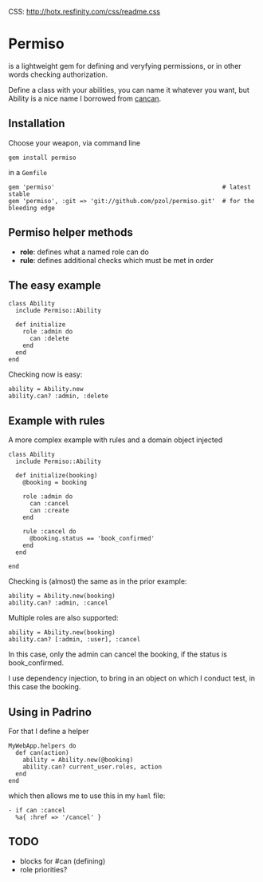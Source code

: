 CSS: http://hotx.resfinity.com/css/readme.css

# Permiso
is a lightweight gem for defining and veryfying permissions, or in other words checking authorization.


Define a class with your abilities, you can name it whatever you want, but Ability is a nice name I borrowed from [cancan](https://github.com/ryanb/cancan).

## Installation
Choose your weapon, via command line

    gem install permiso

in a `Gemfile`

    gem 'permiso'                                               # latest stable
    gem 'permiso', :git => 'git://github.com/pzol/permiso.git'  # for the bleeding edge


## Permiso helper methods

* **role**: defines what a named role can do
* **rule**: defines additional checks which must be met in order 

## The easy example

    class Ability
      include Permiso::Ability
      
      def initialize
        role :admin do
          can :delete
        end
      end
    end

Checking now is easy:

    ability = Ability.new
    ability.can? :admin, :delete

## Example with rules
A more complex example with rules and a domain object injected

    class Ability
      include Permiso::Ability

      def initialize(booking)
        @booking = booking

        role :admin do
          can :cancel
          can :create
        end

        rule :cancel do
          @booking.status == 'book_confirmed'
        end
      end

    end

Checking is (almost) the same as in the prior example:

    ability = Ability.new(booking)
    ability.can? :admin, :cancel

Multiple roles are also supported:

    ability = Ability.new(booking)
    ability.can? [:admin, :user], :cancel

In this case, only the admin can cancel the booking, if the status is book_confirmed.

I use dependency injection, to bring in an object on which I conduct test, in this case the booking.

## Using in Padrino
For that I define a helper

    MyWebApp.helpers do
      def can(action)
        ability = Ability.new(@booking)
        ability.can? current_user.roles, action
      end
    end

which then allows me to use this in my `haml` file:

    - if can :cancel
      %a{ :href => '/cancel' }


## TODO
* blocks for #can (defining)
* role priorities?

